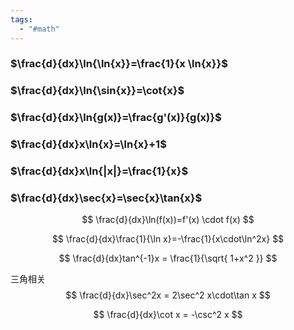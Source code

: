 ```yaml
---
tags:
  - "#math"
---
```

### $\frac{d}{dx}\ln{\ln{x}}=\frac{1}{x \ln{x}}$
### $\frac{d}{dx}\ln{\sin{x}}=\cot{x}$
### $\frac{d}{dx}\ln{g(x)}=\frac{g'(x)}{g(x)}$
### $\frac{d}{dx}x\ln{x}=\ln{x}+1$
### $\frac{d}{dx}x\ln{|x|}=\frac{1}{x}$
### $\frac{d}{dx}\sec{x}=\sec{x}\tan{x}$

$$
\frac{d}{dx}\ln(f(x))=f'(x) \cdot f(x)
$$


$$
\frac{d}{dx}\frac{1}{\ln x}=-\frac{1}{x\cdot\ln^2x}
$$

$$
\frac{d}{dx}tan^{-1}x = \frac{1}{\sqrt{ 1+x^2 }}
$$


三角相关
$$
\frac{d}{dx}\sec^2x = 2\sec^2 x\cdot\tan x
$$

$$
\frac{d}{dx}\cot x = -\csc^2 x
$$
